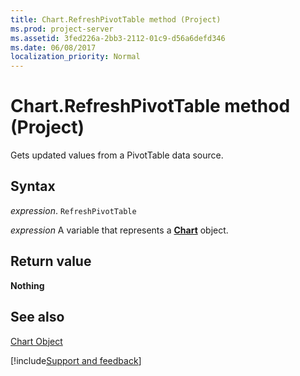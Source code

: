 ```yaml
---
title: Chart.RefreshPivotTable method (Project)
ms.prod: project-server
ms.assetid: 3fed226a-2bb3-2112-01c9-d56a6defd346
ms.date: 06/08/2017
localization_priority: Normal
---
```



# Chart.RefreshPivotTable method (Project)
Gets updated values from a PivotTable data source.

## Syntax

_expression_. `RefreshPivotTable`

_expression_ A variable that represents a **[Chart](Project.Chart.md)** object.


## Return value

 **Nothing**


## See also


[Chart Object](Project.chart.md)

[!include[Support and feedback](~/includes/feedback-boilerplate.md)]